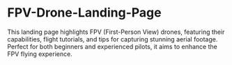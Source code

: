 # FPV-Drone-Landing-Page
This landing page highlights FPV (First-Person View) drones, featuring their capabilities, flight tutorials, and tips for capturing stunning aerial footage. Perfect for both beginners and experienced pilots, it aims to enhance the FPV flying experience.
